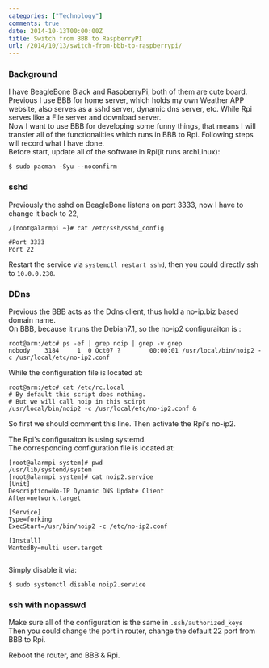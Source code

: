 ```yaml
---
categories: ["Technology"]
comments: true
date: 2014-10-13T00:00:00Z
title: Switch from BBB to RaspberryPI
url: /2014/10/13/switch-from-bbb-to-raspberrypi/
---
```


### Background
I have BeagleBone Black and RaspberryPi, both of them are cute board. Previous I use BBB for home server, which holds my own Weather APP website, also serves as a sshd server, dynamic dns server, etc. While Rpi serves like a File server and download server.         
Now I want to use BBB for developing some funny things, that means I will transfer all of the functionalities which runs in BBB to Rpi. Following steps will record what I have done.     
Before start, update all of the software in Rpi(it runs archLinux):    

```
$ sudo pacman -Syu --noconfirm

```
### sshd
Previously the sshd on BeagleBone listens on port 3333, now I have to change it back to 22,     

```
/[root@alarmpi ~]# cat /etc/ssh/sshd_config

#Port 3333
Port 22

```
Restart the service via `systemctl restart sshd`, then you could directly ssh to `10.0.0.230`.     
### DDns
Previous the BBB acts as the Ddns client, thus hold a no-ip.biz based domain name.     
On BBB, because it runs the Debian7.1, so the no-ip2 configuraiton is :    

```
root@arm:/etc# ps -ef | grep noip | grep -v grep
nobody    3184     1  0 Oct07 ?        00:00:01 /usr/local/bin/noip2 -c /usr/local/etc/no-ip2.conf

```
While the configuration file is located at:    

```
root@arm:/etc# cat /etc/rc.local
# By default this script does nothing.
# But we will call noip in this scirpt
/usr/local/bin/noip2 -c /usr/local/etc/no-ip2.conf &

```
So first we should comment this line. Then activate the Rpi's no-ip2.    

The Rpi's configuraiton is using systemd.   
The corresponding configuration file is located at:    

```
[root@alarmpi system]# pwd
/usr/lib/systemd/system
[root@alarmpi system]# cat noip2.service 
[Unit]
Description=No-IP Dynamic DNS Update Client
After=network.target

[Service]
Type=forking
ExecStart=/usr/bin/noip2 -c /etc/no-ip2.conf

[Install]
WantedBy=multi-user.target


```
Simply disable it via:   

```
$ sudo systemctl disable noip2.service

```
### ssh with nopasswd
Make sure all of the configuration is the same in `.ssh/authorized_keys `   
Then you could change the port in router, change the default 22 port from BBB to Rpi.    

Reboot the router, and BBB & Rpi.    
